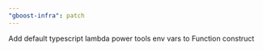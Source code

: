 ```yaml
---
"gboost-infra": patch
---
```


Add default typescript lambda power tools env vars to Function construct
